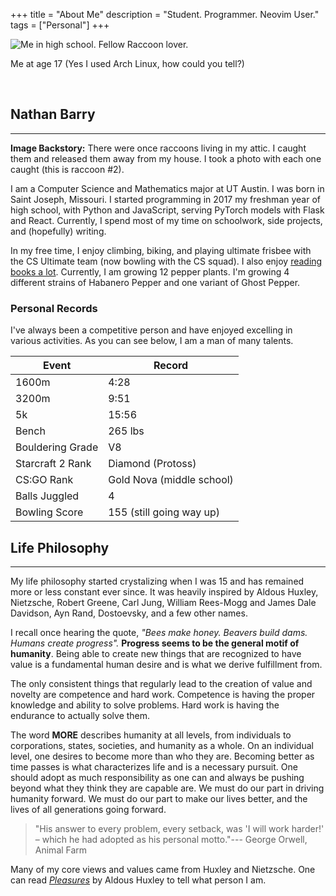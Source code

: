 +++
title = "About Me"
description = "Student. Programmer. Neovim User."
tags = ["Personal"]
+++


<img alt="Me in high school. Fellow Raccoon lover." src="/images/raccoon.webp">
<p class="text-center">Me at age 17 (Yes I used Arch Linux, how could you tell?)</p>
<br>


## Nathan Barry
***
<span class="sidenote"><b>Image Backstory:</b> There were once raccoons living in my attic. I caught them and released them away from my house. I took a photo with each one caught (this is raccoon #2).</span>

I am a Computer Science and Mathematics major at UT Austin. I was born in Saint Joseph, Missouri. I started programming in 2017 my freshman year of high school, with Python and JavaScript, serving PyTorch models with Flask and React. Currently, I spend most of my time on schoolwork, side projects, and (hopefully) writing.

In my free time, I enjoy climbing, biking, and playing ultimate frisbee with the CS Ultimate team (now bowling with the CS squad). I also enjoy [reading books a lot](/posts/favorite-books/). Currently, I am growing 12 pepper plants. I'm growing 4 different strains of Habanero Pepper and one variant of Ghost Pepper.



### Personal Records

I've always been a competitive person and have enjoyed excelling in various activities. As you can see below, I am a man of many talents.

Event | Record
--- | ---
1600m | 4:28
3200m | 9:51
5k | 15:56
Bench | 265 lbs
Bouldering Grade | V8
Starcraft 2 Rank | Diamond (Protoss)
CS:GO Rank | Gold Nova (middle school)
Balls Juggled | 4
Bowling Score | 155 (still going way up)



## Life Philosophy
***
My life philosophy started crystalizing when I was 15 and has remained more or less constant ever since. It was heavily inspired by Aldous Huxley, Nietzsche, Robert Greene, Carl Jung, William Rees-Mogg and James Dale Davidson, Ayn Rand, Dostoevsky, and a few other names.

<!-- One of the main things that makes humans special is that we are cognisant that time passes and the concept of a future. We acknowledge that we can sacrifice today to make a better tomorrow, not just for you but for all those after. -->

<!-- We consist of a community of different versions of ourselves propagated across time. You aren't just who you are now, but also you a day from now, a year, a decade, etc. What you choose to do today will directly affect all of those future versions of you. One should act in accordance with whatever will maximize the expected value of fulfillment across all of those versions, not just the version of you today. -->

I recall once hearing the quote, *"Bees make honey. Beavers build dams. Humans create progress".* **Progress seems to be the general motif of humanity**. Being able to create new things that are recognized to have value is a fundamental human desire and is what we derive fulfillment from.

The only consistent things that regularly lead to the creation of value and novelty are competence and hard work. Competence is having the proper knowledge and ability to solve problems. Hard work is having the endurance to actually solve them.

The word **MORE** describes humanity at all levels, from individuals to corporations, states, societies, and humanity as a whole. On an individual level, one desires to become more than who they are. Becoming better as time passes is what characterizes life and is a necessary pursuit. One should adopt as much responsibility as one can and always be pushing beyond what they think they are capable are. We must do our part in driving humanity forward. We must do our part to make our lives better, and the lives of all generations going forward.

> "His answer to every problem, every setback, was 'I will work harder!' – which he had adopted as his personal motto."--- George Orwell, Animal Farm

Many of my core views and values came from Huxley and Nietzsche. One can read [*Pleasures*](/posts/pleasures) by Aldous Huxley to tell what person I am.

